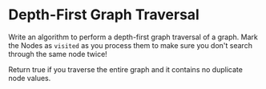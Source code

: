 # Depth-First Graph Traversal
Write an algorithm to perform a depth-first graph traversal of a graph. Mark the
Nodes as `visited` as you process them to make sure you don't search through the
same node twice!

Return true if you traverse the entire graph and it contains no duplicate
node values.
